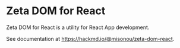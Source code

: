 # Zeta DOM for React

Zeta DOM for React is a utility for React App development.

See documentation at https://hackmd.io/@misonou/zeta-dom-react.
